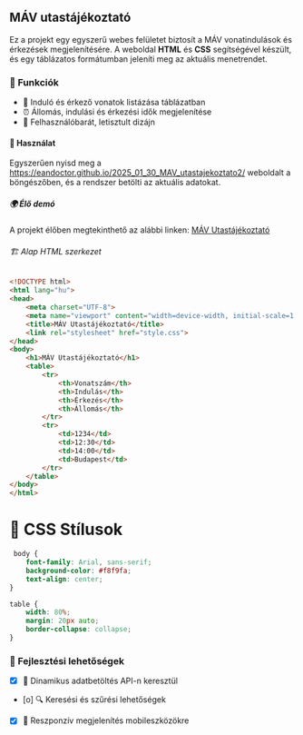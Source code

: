 ## MÁV utastájékoztató

Ez a projekt egy egyszerű webes felületet biztosít a MÁV vonatindulások és érkezések megjelenítésére. A weboldal <strong>HTML</strong> és <strong>CSS</strong> segítségével készült, és egy táblázatos formátumban jeleníti meg az aktuális menetrendet.

### 📌 Funkciók
- 🚉 Induló és érkező vonatok listázása táblázatban
- ⏰ Állomás, indulási és érkezési idők megjelenítése
- 🎨 Felhasználóbarát, letisztult dizájn

#### 🚀 Használat
Egyszerűen nyisd meg a https://eandoctor.github.io/2025_01_30_MAV_utastajekoztato2/ weboldalt a böngészőben, és a rendszer betölti az aktuális adatokat.

##### 🌍 Élő demó
A projekt élőben megtekinthető az alábbi linken:
[MÁV Utastájékoztató](https://eandoctor.github.io/2025_01_30_MAV_utastajekoztato2/)

###### 🏗️ Alap HTML szerkezet
```html
<!DOCTYPE html>
<html lang="hu">
<head>
    <meta charset="UTF-8">
    <meta name="viewport" content="width=device-width, initial-scale=1.0">
    <title>MÁV Utastájékoztató</title>
    <link rel="stylesheet" href="style.css">
</head>
<body>
    <h1>MÁV Utastájékoztató</h1>
    <table>
        <tr>
            <th>Vonatszám</th>
            <th>Indulás</th>
            <th>Érkezés</th>
            <th>Állomás</th>
        </tr>
        <tr>
            <td>1234</td>
            <td>12:30</td>
            <td>14:00</td>
            <td>Budapest</td>
        </tr>
    </table>
</body>
</html>
```

# 🎨 CSS Stílusok
```css
 body {
    font-family: Arial, sans-serif;
    background-color: #f8f9fa;
    text-align: center;
}

table {
    width: 80%;
    margin: 20px auto;
    border-collapse: collapse;
}
```

### 🔧 Fejlesztési lehetőségek
- [x] 🔄 Dinamikus adatbetöltés API-n keresztül
- [o] 🔍 Keresési és szűrési lehetőségek
- [x] 📱 Reszponzív megjelenítés mobileszközökre